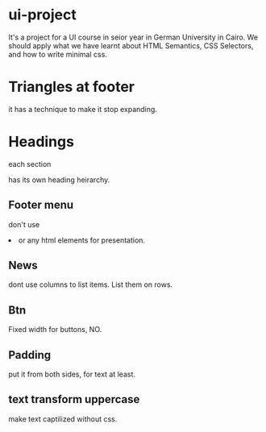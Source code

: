 # ui-project
  It's a project for a UI course in seior year in German University in Cairo. We should apply what we have learnt about HTML Semantics, CSS Selectors, and how to write minimal css.

# Triangles at footer
  it has a technique to make it stop expanding.

# Headings
  each section <section> has its own heading heirarchy.

# Footer menu
  don't use <li> or any html elements for presentation.

# News
  dont use columns to list items. List them on rows.

# Btn
  Fixed width for buttons, NO.

# Padding
  put it from both sides, for text at least.

# text transform uppercase
  make text captilized without css.
